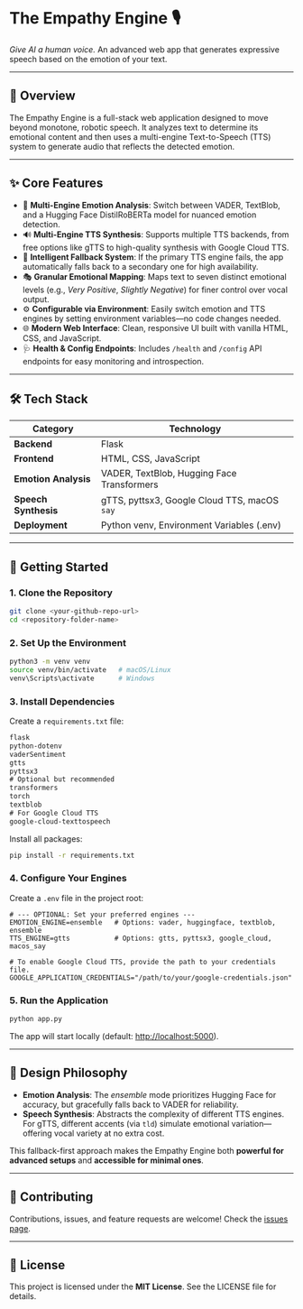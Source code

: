 # The Empathy Engine 🎙️

*Give AI a human voice.*
An advanced web app that generates expressive speech based on the emotion of your text.

---

## 🌟 Overview

The Empathy Engine is a full-stack web application designed to move beyond monotone, robotic speech. It analyzes text to determine its emotional content and then uses a multi-engine Text-to-Speech (TTS) system to generate audio that reflects the detected emotion.

---

## ✨ Core Features

* 🧠 **Multi-Engine Emotion Analysis**: Switch between VADER, TextBlob, and a Hugging Face DistilRoBERTa model for nuanced emotion detection.
* 🔊 **Multi-Engine TTS Synthesis**: Supports multiple TTS backends, from free options like gTTS to high-quality synthesis with Google Cloud TTS.
* 🔄 **Intelligent Fallback System**: If the primary TTS engine fails, the app automatically falls back to a secondary one for high availability.
* 🎭 **Granular Emotional Mapping**: Maps text to seven distinct emotional levels (e.g., *Very Positive*, *Slightly Negative*) for finer control over vocal output.
* ⚙️ **Configurable via Environment**: Easily switch emotion and TTS engines by setting environment variables—no code changes needed.
* 🌐 **Modern Web Interface**: Clean, responsive UI built with vanilla HTML, CSS, and JavaScript.
* 🩺 **Health & Config Endpoints**: Includes `/health` and `/config` API endpoints for easy monitoring and introspection.

---

## 🛠 Tech Stack

| Category             | Technology                                   |
| -------------------- | -------------------------------------------- |
| **Backend**          | Flask                                        |
| **Frontend**         | HTML, CSS, JavaScript                        |
| **Emotion Analysis** | VADER, TextBlob, Hugging Face Transformers   |
| **Speech Synthesis** | gTTS, pyttsx3, Google Cloud TTS, macOS `say` |
| **Deployment**       | Python venv, Environment Variables (.env)    |

---

## 🚀 Getting Started

### 1. Clone the Repository

```bash
git clone <your-github-repo-url>
cd <repository-folder-name>
```

### 2. Set Up the Environment

```bash
python3 -m venv venv
source venv/bin/activate   # macOS/Linux
venv\Scripts\activate      # Windows
```

### 3. Install Dependencies

Create a `requirements.txt` file:

```txt
flask
python-dotenv
vaderSentiment
gtts
pyttsx3
# Optional but recommended
transformers
torch
textblob
# For Google Cloud TTS
google-cloud-texttospeech
```

Install all packages:

```bash
pip install -r requirements.txt
```

### 4. Configure Your Engines

Create a `.env` file in the project root:

```env
# --- OPTIONAL: Set your preferred engines ---
EMOTION_ENGINE=ensemble   # Options: vader, huggingface, textblob, ensemble
TTS_ENGINE=gtts           # Options: gtts, pyttsx3, google_cloud, macos_say

# To enable Google Cloud TTS, provide the path to your credentials file.
GOOGLE_APPLICATION_CREDENTIALS="/path/to/your/google-credentials.json"
```

### 5. Run the Application

```bash
python app.py
```

The app will start locally (default: [http://localhost:5000](http://localhost:5000)).

---

## 🎨 Design Philosophy

* **Emotion Analysis**: The *ensemble* mode prioritizes Hugging Face for accuracy, but gracefully falls back to VADER for reliability.
* **Speech Synthesis**: Abstracts the complexity of different TTS engines. For gTTS, different accents (via `tld`) simulate emotional variation—offering vocal variety at no extra cost.

This fallback-first approach makes the Empathy Engine both **powerful for advanced setups** and **accessible for minimal ones**.

---

## 🤝 Contributing

Contributions, issues, and feature requests are welcome!
Check the [issues page](./issues).

---

## 📄 License

This project is licensed under the **MIT License**. See the LICENSE file for details.
